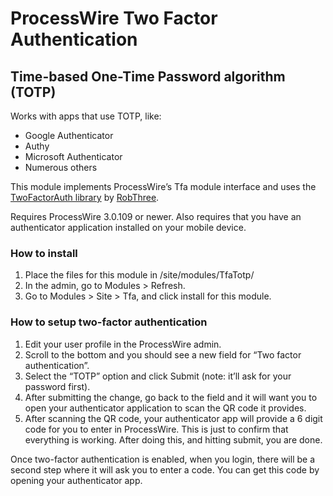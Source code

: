 # ProcessWire Two Factor Authentication

## Time-based One-Time Password algorithm (TOTP)

Works with apps that use TOTP, like:

- Google Authenticator
- Authy
- Microsoft Authenticator
- Numerous others

This module implements ProcessWire’s Tfa module interface and uses 
the [TwoFactorAuth library](https://github.com/RobThree/TwoFactorAuth) by [RobThree](https://github.com/RobThree). 

Requires ProcessWire 3.0.109 or newer. Also requires that you have an authenticator 
application installed on your mobile device. 

### How to install 

1. Place the files for this module in /site/modules/TfaTotp/
2. In the admin, go to Modules > Refresh.
3. Go to Modules > Site > Tfa, and click install for this module.  

### How to setup two-factor authentication

1. Edit your user profile in the ProcessWire admin.
2. Scroll to the bottom and you should see a new field for “Two factor authentication”. 
3. Select the “TOTP” option and click Submit (note: it’ll ask for your password first). 
4. After submitting the change, go back to the field and it will want you to open your 
   authenticator application to scan the QR code it provides.
5. After scanning the QR code, your authenticator app will provide a 6 digit code for 
   you to enter in ProcessWire. This is just to confirm that everything is working. 
   After doing this, and hitting submit, you are done. 

Once two-factor authentication is enabled, when you login, there will be a second step
where it will ask you to enter a code. You can get this code by opening your authenticator 
app.
